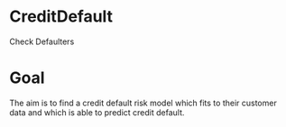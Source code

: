 # CreditDefault
Check Defaulters

# Goal
The aim is to find a credit default risk
model which fits to their customer data and which is able to predict credit default.
